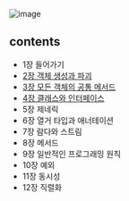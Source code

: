 
![image](https://user-images.githubusercontent.com/53042858/229412295-350acc39-ee8d-4c2e-92c8-72943ff354ac.png)

<h2>contents</h2>

- 1장 들어가기
- [2장 객체 생성과 파괴](src/main/java/com/effectiveJava/chapter2/README.md)
- [3장 모든 객체의 공통 메서드](src/main/java/com/effectiveJava/chapter3/README.md)
- [4장 클래스와 인터페이스](src/main/java/com/effectiveJava/chapter4/README.md)
- 5장 제네릭
- 6장 열거 타입과 애너테이션
- 7장 람다와 스트림
- 8장 메서드
- 9장 일반적인 프로그래밍 원칙
- 10장 예외
- 11장 동시성
- 12장 직렬화
